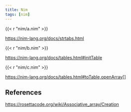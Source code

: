 ```yaml
---
title: Nim
tags: [nim]
---
```


{{< r "nim/a.nim" >}}

<https://nim-lang.org/docs/strtabs.html>

{{< r "nim/b.nim" >}}

<https://nim-lang.org/docs/tables.html#initTable>

{{< r "nim/c.nim" >}}

<https://nim-lang.org/docs/tables.html#toTable,openArray[]>

## References

<https://rosettacode.org/wiki/Associative_array/Creation>
